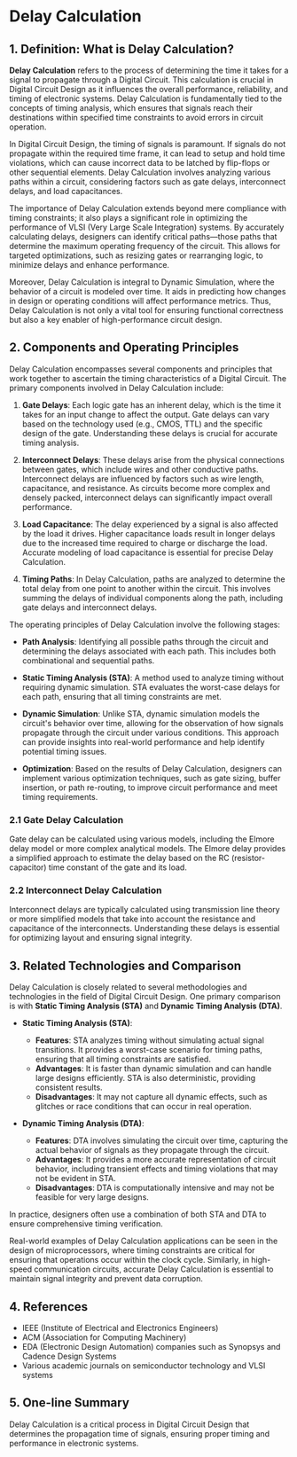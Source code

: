 # Delay Calculation

## 1. Definition: What is **Delay Calculation**?
**Delay Calculation** refers to the process of determining the time it takes for a signal to propagate through a Digital Circuit. This calculation is crucial in Digital Circuit Design as it influences the overall performance, reliability, and timing of electronic systems. Delay Calculation is fundamentally tied to the concepts of timing analysis, which ensures that signals reach their destinations within specified time constraints to avoid errors in circuit operation.

In Digital Circuit Design, the timing of signals is paramount. If signals do not propagate within the required time frame, it can lead to setup and hold time violations, which can cause incorrect data to be latched by flip-flops or other sequential elements. Delay Calculation involves analyzing various paths within a circuit, considering factors such as gate delays, interconnect delays, and load capacitances. 

The importance of Delay Calculation extends beyond mere compliance with timing constraints; it also plays a significant role in optimizing the performance of VLSI (Very Large Scale Integration) systems. By accurately calculating delays, designers can identify critical paths—those paths that determine the maximum operating frequency of the circuit. This allows for targeted optimizations, such as resizing gates or rearranging logic, to minimize delays and enhance performance.

Moreover, Delay Calculation is integral to Dynamic Simulation, where the behavior of a circuit is modeled over time. It aids in predicting how changes in design or operating conditions will affect performance metrics. Thus, Delay Calculation is not only a vital tool for ensuring functional correctness but also a key enabler of high-performance circuit design.

## 2. Components and Operating Principles
Delay Calculation encompasses several components and principles that work together to ascertain the timing characteristics of a Digital Circuit. The primary components involved in Delay Calculation include:

1. **Gate Delays**: Each logic gate has an inherent delay, which is the time it takes for an input change to affect the output. Gate delays can vary based on the technology used (e.g., CMOS, TTL) and the specific design of the gate. Understanding these delays is crucial for accurate timing analysis.

2. **Interconnect Delays**: These delays arise from the physical connections between gates, which include wires and other conductive paths. Interconnect delays are influenced by factors such as wire length, capacitance, and resistance. As circuits become more complex and densely packed, interconnect delays can significantly impact overall performance.

3. **Load Capacitance**: The delay experienced by a signal is also affected by the load it drives. Higher capacitance loads result in longer delays due to the increased time required to charge or discharge the load. Accurate modeling of load capacitance is essential for precise Delay Calculation.

4. **Timing Paths**: In Delay Calculation, paths are analyzed to determine the total delay from one point to another within the circuit. This involves summing the delays of individual components along the path, including gate delays and interconnect delays.

The operating principles of Delay Calculation involve the following stages:

- **Path Analysis**: Identifying all possible paths through the circuit and determining the delays associated with each path. This includes both combinational and sequential paths.

- **Static Timing Analysis (STA)**: A method used to analyze timing without requiring dynamic simulation. STA evaluates the worst-case delays for each path, ensuring that all timing constraints are met.

- **Dynamic Simulation**: Unlike STA, dynamic simulation models the circuit's behavior over time, allowing for the observation of how signals propagate through the circuit under various conditions. This approach can provide insights into real-world performance and help identify potential timing issues.

- **Optimization**: Based on the results of Delay Calculation, designers can implement various optimization techniques, such as gate sizing, buffer insertion, or path re-routing, to improve circuit performance and meet timing requirements.

### 2.1 Gate Delay Calculation
Gate delay can be calculated using various models, including the Elmore delay model or more complex analytical models. The Elmore delay provides a simplified approach to estimate the delay based on the RC (resistor-capacitor) time constant of the gate and its load.

### 2.2 Interconnect Delay Calculation
Interconnect delays are typically calculated using transmission line theory or more simplified models that take into account the resistance and capacitance of the interconnects. Understanding these delays is essential for optimizing layout and ensuring signal integrity.

## 3. Related Technologies and Comparison
Delay Calculation is closely related to several methodologies and technologies in the field of Digital Circuit Design. One primary comparison is with **Static Timing Analysis (STA)** and **Dynamic Timing Analysis (DTA)**.

- **Static Timing Analysis (STA)**:
  - **Features**: STA analyzes timing without simulating actual signal transitions. It provides a worst-case scenario for timing paths, ensuring that all timing constraints are satisfied.
  - **Advantages**: It is faster than dynamic simulation and can handle large designs efficiently. STA is also deterministic, providing consistent results.
  - **Disadvantages**: It may not capture all dynamic effects, such as glitches or race conditions that can occur in real operation.

- **Dynamic Timing Analysis (DTA)**:
  - **Features**: DTA involves simulating the circuit over time, capturing the actual behavior of signals as they propagate through the circuit.
  - **Advantages**: It provides a more accurate representation of circuit behavior, including transient effects and timing violations that may not be evident in STA.
  - **Disadvantages**: DTA is computationally intensive and may not be feasible for very large designs.

In practice, designers often use a combination of both STA and DTA to ensure comprehensive timing verification.

Real-world examples of Delay Calculation applications can be seen in the design of microprocessors, where timing constraints are critical for ensuring that operations occur within the clock cycle. Similarly, in high-speed communication circuits, accurate Delay Calculation is essential to maintain signal integrity and prevent data corruption.

## 4. References
- IEEE (Institute of Electrical and Electronics Engineers)
- ACM (Association for Computing Machinery)
- EDA (Electronic Design Automation) companies such as Synopsys and Cadence Design Systems
- Various academic journals on semiconductor technology and VLSI systems

## 5. One-line Summary
Delay Calculation is a critical process in Digital Circuit Design that determines the propagation time of signals, ensuring proper timing and performance in electronic systems.
